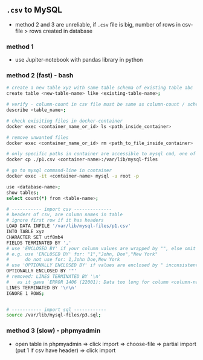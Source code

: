 
## `.csv` to MySQL

- method 2 and 3 are unreliable, if `.csv` file is big, number of rows in csv-file > rows created in database

### method 1
- use Jupiter-notebook with pandas library in python

### method 2 (fast) - bash
```bash
# create a new table xyz with same table schema of existing table abc
create table <new-table-name> like <existing-table-name>;

# verify - column-count in csv file must be same as column-count / schema in mysql
describe <table_name>;

# check exisiting files in docker-container
docker exec <container_name_or_id> ls <path_inside_container>

# remove unwanted files
docker exec <container_name_or_id> rm <path_to_file_inside_container>

# only specific paths in container are accessible to mysql cmd, one of them is `/var/lib/mysql-files`, hence we will copy our file in this location
docker cp ./p1.csv <container-name>:/var/lib/mysql-files

# go to mysql command-line in container
docker exec -it <container-name> mysql -u root -p

use <database-name>;
show tables;
select count(*) from <table-name>;

# ----------- import csv --------------
# headers of csv, are column names in table
# ignore first row if it has headers
LOAD DATA INFILE '/var/lib/mysql-files/p1.csv'
INTO TABLE xyz
CHARACTER SET utf8mb4
FIELDS TERMINATED BY ','
# use 'ENCLOSED BY' if your column values are wrapped by "", else omit it
# e.g. use 'ENCLOSED BY' for: "1","John, Doe","New York"
#      do not use for: 1,John Doe,New York
# use 'OPTIONALLY ENCLOSED BY' if values are enclosed by " inconsistently
OPTIONALLY ENCLOSED BY '"'
# removed: LINES TERMINATED BY '\n'
#   as it gave `ERROR 1406 (22001): Data too long for column <column-name>` for one csv file
LINES TERMINATED BY '\r\n'
IGNORE 1 ROWS;


# ----------- import sql ------------
source /var/lib/mysql-files/p3.sql; 

```

### method 3 (slow) - phpmyadmin
- open table in phpmyadmin ⇒ click import ⇒ choose-file ⇒ partial import (put 1 if csv have header) ⇒ click import